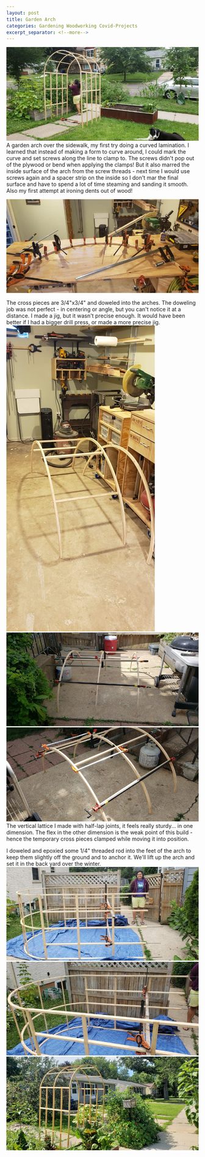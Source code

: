 ```yaml
---
layout: post
title: Garden Arch
categories: Gardening Woodworking Covid-Projects
excerpt_separator: <!--more-->
---
```

![Arch](/images/arch/0.jpg)
A garden arch over the sidewalk, my first try doing a curved lamination.  <!--more--> I learned that instead of making a form to curve around, I could mark the curve and set screws along the line to clamp to.  The screws didn't pop out of the plywood or bend when applying the clamps!  But it also marred the inside surface of the arch from the screw threads - next time I would use screws again and a spacer strip on the inside so I don't mar the final surface and have to spend a lot of time steaming and sanding it smooth.  Also my first attempt at ironing dents out of wood!


![Glue Up](/images/arch/1.jpg)

The cross pieces are 3/4"x3/4" and doweled into the arches.  The doweling job was not perfect - in centering or angle, but you can't notice it at a distance.  I made a jig, but it wasn't precise enough. It would have been better if I had a bigger drill press, or made a more precise jig.
![Cross Pieces](/images/arch/2.jpg)
![Cross Pieces](/images/arch/3.jpg)
![Cross Pieces](/images/arch/4.jpg)
The vertical lattice I made with half-lap joints, it feels really sturdy... in one dimension.  The flex in the other dimension is the weak point of this build - hence the temporary cross pieces clamped while moving it into position.

I doweled and epoxied some 1/4" threaded rod into the feet of the arch to keep them slightly off the ground and to anchor it.  We'll lift up the arch and set it in the back yard over the winter.
![Arch](/images/arch/5.jpg)
![Arch](/images/arch/6.jpg)
![Arch](/images/arch/7.jpg)
